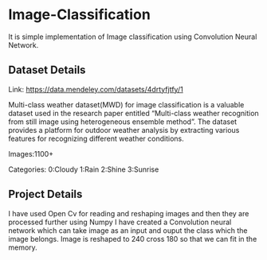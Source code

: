 # Image-Classification
It is simple implementation of Image classification using Convolution Neural Network. 
## Dataset Details
Link: https://data.mendeley.com/datasets/4drtyfjtfy/1

Multi-class weather dataset(MWD) for image classification is a valuable dataset used in the research paper entitled “Multi-class weather recognition from still image using heterogeneous ensemble method”. The dataset provides a platform for outdoor weather analysis by extracting various features for recognizing different weather conditions.

Images:1100+

Categories:
0:Cloudy
1:Rain
2:Shine
3:Sunrise

## Project Details
I have used Open Cv for reading and reshaping images and then they are processed further using Numpy
I have created a Convolution neural network which can take image as an input and ouput the class which the image belongs.
Image is reshaped to 240 cross 180 so that we can fit in the memory.


